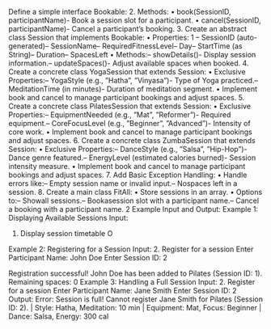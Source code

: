 Define a simple interface Bookable:
 2. Methods:
 • book(SessionID, participantName)- Book a session slot for a participant.
 • cancel(SessionID, participantName)- Cancel a participant’s booking.
 3. Create an abstract class Session that implements Bookable:
 • Properties:
 1
– SessionID (auto-generated)– SessionName– RequiredFitnessLevel– Day– StartTime (as String)– Duration– SpacesLeft
 • Methods:– showDetails()- Display session information.– updateSpaces()- Adjust available spaces when booked.
 4. Create a concrete class YogaSession that extends Session:
 • Exclusive Properties:– YogaStyle (e.g., ”Hatha”, ”Vinyasa”)- Type of Yoga practiced.– MeditationTime (in minutes)- Duration of meditation segment.
 • Implement book and cancel to manage participant bookings and adjust spaces.
 5. Create a concrete class PilatesSession that extends Session:
 • Exclusive Properties:– EquipmentNeeded (e.g., ”Mat”, ”Reformer”)- Required equipment.– CoreFocusLevel (e.g., ”Beginner”, ”Advanced”)- Intensity of core work.
 • Implement book and cancel to manage participant bookings and adjust spaces.
 6. Create a concrete class ZumbaSession that extends Session:
 • Exclusive Properties:– DanceStyle (e.g., ”Salsa”, ”Hip-Hop”)- Dance genre featured.– EnergyLevel (estimated calories burned)- Session intensity measure.
 • Implement book and cancel to manage participant bookings and adjust spaces.
 7. Add Basic Exception Handling:
 • Handle errors like:– Empty session name or invalid input.– Nospaces left in a session.
 8. Create a main class FitAll:
 • Store sessions in an array.
 • Options to:– Showall sessions.– Bookasession slot with a participant name.– Cancel a booking with a participant name.
 2
Example Input and Output:
 Example 1: Displaying Available Sessions
 Input:
 1. Display session timetable
 O

 
 Example 2: Registering for a Session
 Input:
 2. Register for a session
 Enter Participant Name: John Doe
 Enter Session ID: 2

 Registration successful! John Doe has been added to Pilates (Session ID: 1).
 Remaining spaces: 0
 Example 3: Handling a Full Session
 Input:
 2. Register for a session
 Enter Participant Name: Jane Smith
 Enter Session ID: 2
 Output:
 Error: Session is full! Cannot register Jane Smith for Pilates (Session ID: 2).
 | Style: Hatha, Meditation: 10 min
 | Equipment: Mat, Focus: Beginner
 | Dance: Salsa, Energy: 300 cal
